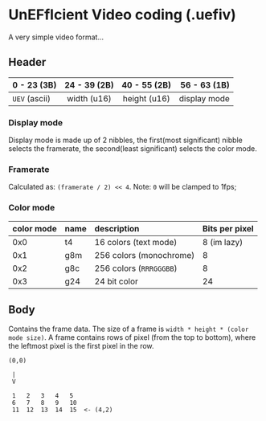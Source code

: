 # **U**n**EF**f**I**cient **V**ideo coding (.uefiv)

A very simple video format...

## Header
| 0 - 23  (3B)  	| 24 - 39 (2B)  | 40 - 55 (2B)  | 56 - 63 (1B)	|
| :---------------	| :----------:	| :-----------: |-------------:	|
| `UEV` (ascii) 	| width (u16) 	| height (u16)  | display mode 	|

### Display mode
Display mode is made up of 2 nibbles, the first(most significant) nibble selects the framerate, the second(least significant) selects the color mode.

### Framerate
Calculated as: `(framerate / 2) << 4`.
Note: `0` will be clamped to 1fps;

### Color mode
| color mode    | name  | description               | Bits per pixel    |
| :----         | :---- | :------------------------ | :---------------- |
| 0x0           | t4    | 16 colors (text mode)     | 8 (im lazy)       |
| 0x1           | g8m   | 256 colors (monochrome)   | 8                 |
| 0x2           | g8c   | 256 colors (`RRRGGGBB`)   | 8                 |
| 0x3           | g24   | 24 bit color              | 24                |


## Body
Contains the frame data. The size of a frame is `width * height * (color mode size)`.
A frame contains rows of pixel (from the top to bottom), where the leftmost pixel is the first pixel in the row.
```
(0,0)

 |
 V

 1   2   3   4   5  
 6   7   8   9   10
 11  12  13  14  15  <- (4,2)
```